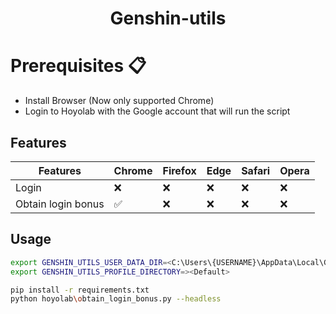 <h1 align="center">Genshin-utils</h1>

# Prerequisites 📋

- Install Browser (Now only supported Chrome)
- Login to Hoyolab with the Google account that will run the script

## Features
Features            | Chrome | Firefox | Edge | Safari | Opera |
|-------------------|--------|---------|---------|--------|--------|
Login               | ❌     | ❌      | ❌      | ❌     |  ❌    |
Obtain login bonus  | ✅     | ❌      | ❌      | ❌     |  ❌    |

## Usage

```bash
export GENSHIN_UTILS_USER_DATA_DIR=<C:\Users\{USERNAME}\AppData\Local\Google\Chrome\User Data>
export GENSHIN_UTILS_PROFILE_DIRECTORY=><Default>
```

```bash
pip install -r requirements.txt
python hoyolab\obtain_login_bonus.py --headless
```
